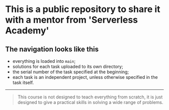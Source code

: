 # This is a public repository to share it with a mentor from 'Serverless Academy'

## The navigation looks like this

- everything is loaded into `main`;
- solutions for each task uploaded to its own directory;
- the serial number of the task specified at the beginning;
- each task is an independent project, unless otherwise specified in the task itself.

---

> This course is not designed to teach everything from scratch, it is just designed to give a practical skills in solving a wide range of problems.
